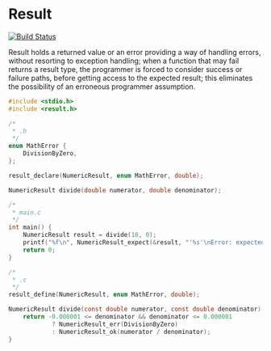 # Result

[![Build Status](https://travis-ci.org/daddinuz/result.svg?branch=master)](https://travis-ci.org/daddinuz/result)

Result holds a returned value or an error providing a way of handling errors, without resorting to exception handling;
when a function that may fail returns a result type, the programmer is forced to consider success or failure paths,
before getting access to the expected result; this eliminates the possibility of an erroneous programmer assumption.

```c
#include <stdio.h>
#include <result.h>

/*
 * .h
 */
enum MathError {
    DivisionByZero,
};

result_declare(NumericResult, enum MathError, double);

NumericResult divide(double numerator, double denominator);

/*
 * main.c
 */
int main() {
    NumericResult result = divide(18, 0);
    printf("%f\n", NumericResult_expect(&result, "'%s'\nError: expected a number", TRACE));
    return 0;
}

/*
 * .c
 */
result_define(NumericResult, enum MathError, double);

NumericResult divide(const double numerator, const double denominator) {
    return -0.000001 <= denominator && denominator <= 0.000001
            ? NumericResult_err(DivisionByZero)
            : NumericResult_ok(numerator / denominator);
}
```
